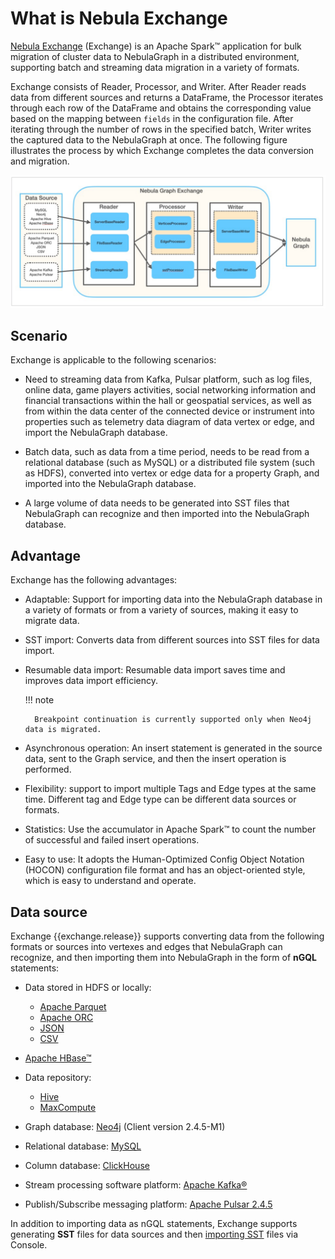 # What is Nebula Exchange

[Nebula Exchange](https://github.com/vesoft-inc/nebula-spark-utils/tree/{{exchange.branch}}/nebula-exchange) (Exchange) is an Apache Spark&trade; application for bulk migration of cluster data to NebulaGraph in a distributed environment, supporting batch and streaming data migration in a variety of formats.

Exchange consists of Reader, Processor, and Writer. After Reader reads data from different sources and returns a DataFrame, the Processor iterates through each row of the DataFrame and obtains the corresponding value based on the mapping between `fields` in the configuration file. After iterating through the number of rows in the specified batch, Writer writes the captured data to the NebulaGraph at once. The following figure illustrates the process by which Exchange completes the data conversion and migration.

![NebulaGraph&reg; Exchange consists of Reader, Processor, and Writer that can migrate data from a variety of formats and sources to NebulaGraph](../figs/ex-ug-003.png)

## Scenario

Exchange is applicable to the following scenarios:

- Need to streaming data from Kafka, Pulsar platform, such as log files, online data, game players activities, social networking information and financial transactions within the hall or geospatial services, as well as from within the data center of the connected device or instrument into properties such as telemetry data diagram of data vertex or edge, and import the NebulaGraph database.

- Batch data, such as data from a time period, needs to be read from a relational database (such as MySQL) or a distributed file system (such as HDFS), converted into vertex or edge data for a property Graph, and imported into the NebulaGraph database.

- A large volume of data needs to be generated into SST files that NebulaGraph can recognize and then imported into the NebulaGraph database.

## Advantage

Exchange has the following advantages:

- Adaptable: Support for importing data into the NebulaGraph database in a variety of formats or from a variety of sources, making it easy to migrate data.

- SST import: Converts data from different sources into SST files for data import.

- Resumable data import: Resumable data import saves time and improves data import efficiency.

  !!! note

        Breakpoint continuation is currently supported only when Neo4j data is migrated.

- Asynchronous operation: An insert statement is generated in the source data, sent to the Graph service, and then the insert operation is performed.

- Flexibility: support to import multiple Tags and Edge types at the same time. Different tag and Edge type can be different data sources or formats.

- Statistics: Use the accumulator in Apache Spark&trade; to count the number of successful and failed insert operations.

- Easy to use: It adopts the Human-Optimized Config Object Notation (HOCON) configuration file format and has an object-oriented style, which is easy to understand and operate.

## Data source

Exchange {{exchange.release}} supports converting data from the following formats or sources into vertexes and edges that NebulaGraph can recognize, and then importing them into NebulaGraph in the form of **nGQL** statements:

- Data stored in HDFS or locally:
  - [Apache Parquet](../use-exchange/ex-ug-import-from-parquet.md)
  - [Apache ORC](../use-exchange/ex-ug-import-from-orc.md)
  - [JSON](../use-exchange/ex-ug-import-from-json.md)
  - [CSV](../use-exchange/ex-ug-import-from-csv.md)

- [Apache HBase&trade;](../use-exchange/ex-ug-import-from-hbase.md)

- Data repository:

  - [Hive](../use-exchange/ex-ug-import-from-hive.md)
  - [MaxCompute](../use-exchange/ex-ug-import-from-maxcompute.md)

- Graph database: [Neo4j](../use-exchange/ex-ug-import-from-neo4j.md) (Client version 2.4.5-M1)

- Relational database: [MySQL](../use-exchange/ex-ug-import-from-mysql.md)

- Column database: [ClickHouse](../use-exchange/ex-ug-import-from-clickhouse.md)

- Stream processing software platform: [Apache Kafka&reg;](../use-exchange/ex-ug-import-from-kafka.md)

- Publish/Subscribe messaging platform: [Apache Pulsar 2.4.5](../use-exchange/ex-ug-import-from-pulsar.md)

In addition to importing data as nGQL statements, Exchange supports generating **SST** files for data sources and then [importing SST](../use-exchange/ex-ug-import-from-sst.md) files via Console.
